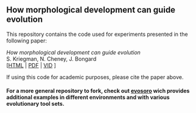 How morphological development can guide evolution
--------------------
This repository contains the code used for experiments presented in the following paper:

_How morphological development can guide evolution_<br>
S. Kriegman, N. Cheney, J. Bongard<br>
[<a href="https://arxiv.org/abs/1711.07387">HTML</a>  |  <a href="https://arxiv.org/pdf/1711.07387.pdf">PDF</a> | <a href="https://youtu.be/nWbpegOCeQY">VID</a> ] <br>


If using this code for academic purposes, please cite the paper above.


#### For a more general repository to fork, check out <a href="https://github.com/skriegman/evosoro">evosoro</a> wich provides additional examples in different environments and with various evolutionary tool sets.
